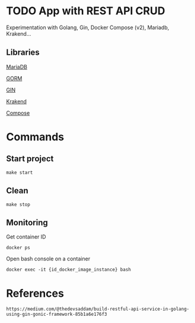 

# TODO App with REST API CRUD

Experimentation with Golang, Gin, Docker Compose (v2), Mariadb, Krakend...

## Libraries

[MariaDB](https://hub.docker.com/_/mariadb)

[GORM](https://github.com/go-gorm/gorm)

[GIN](https://github.com/gin-gonic/gin)

[Krakend](https://www.krakend.io)

[Compose](https://docs.docker.com/compose)


# Commands


## Start project

`make start`

## Clean

`make stop`

## Monitoring

Get container ID

`docker ps` 

Open bash console on a container

`docker exec -it {id_docker_image_instance} bash`

# References

`https://medium.com/@thedevsaddam/build-restful-api-service-in-golang-using-gin-gonic-framework-85b1a6e176f3`

